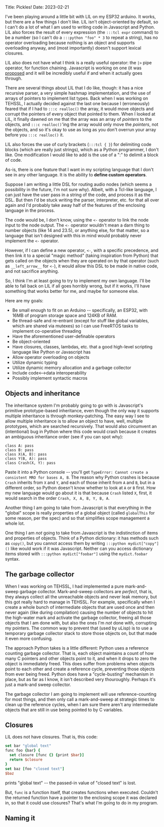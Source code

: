 Title: Pickles!
Date: 2023-02-21

I've been playing around a little bit with LIL on my ESP32 arduino. It works, but there are a few things I don't like. LIL isn't object-oriented by default, so I can't do a lot of what I am used to writing code in Javascript and Python. LIL also forces the result of every expression (the `:::tcl expr` command) to be a number (so I can't do a `:::python "foo" * 3` to repeat a string), has no operator overloading because nothing is an object and supports overloading anyway, and (most importantly) doesn't support lexical closures.

LIL also does not have what I think is a really useful operator: the `|>` pipe operator, for function chaining. Javascript is working on one (it was [proposed](https://github.com/tc39/proposal-pipeline-operator) and it will be incredibly useful if and when it actually goes through.

There are several things about LIL that I do like, though: it has a nice recursive parser, a very simple hashmap implementation, and the use of arrays of pointers to implement list types. Back when I was working on TEHSSL, I actually decided against the last one because I (erroneously) feared that if I had to `:::c realloc()` the array, it would move objects and corrupt the pointers of every object that pointed to them. When I looked at LIL, it finally dawned on me that the array was an array of *pointers* to the objects, and `:::c realloc()`'ing the array would only move the *pointers*, not the objects, and so it's okay to use as long as you don't overrun your array before you `:::c realloc()` it. 

LIL also forces the use of curly brackets (`:::tcl { }`) for delimiting code blocks (which are really just strings), which as a Python programmer, I don't like. One modification I would like to add is the use of a ":" to delimit a block of code.

As-is, there is one feature that I want in my scripting language that I don't see in any other language. It is the ability to **define custom operators**.

Suppose I am writing a little DSL for routing audio nodes (which seems a possibility in the future, I'm not sure why). Albeit, with a Tcl-like language, I can just have the user pass in a string of the code, and process it as the DSL. But then I'd be stuck writing the parser, interpreter, etc. for that all over again and I'd probably take away half of the features of the enclosing language in the process.

The code would be, I don't know, using the `<-` operator to link the node input to the node output. The `<-` operator wouldn't mean a darn thing to number objects (like 14 and 23.5), or anything else, for that matter, so a language that isn't designed with this in mind would probably never implement the `<-` operator.

However, if I can define a new operator, `<-`, with a specific precedence, and then link it to a special "magic method" (taking inspiration from Python) that gets called on the objects when they are operated on by that operator (such as `__left_arrow__` for `<-`), it would allow this DSL to be made in native code, and not sacrifice anything.

So, I think I'm at least going to try to implement my own language. I'll be able to fall back on LIL if all goes horribly wrong, but if it works, I'll have something that works better for me, and maybe for someone else.

Here are my goals:

* Be small enough to fit on an Arduino -- specifically, an ESP32, with 16MB of program storage space and 124KB of RAM.
* Be thread-safe and re-entrant (except for stuff like global variables, which are shared via mutexes) so I can use FreeRTOS tasks to implement co-operative threading
* Have the aforementioned user-definable operators
* Be object-oriented
* Have closures, classes, lambdas, etc. that a good high-level scripting language like Python or Javascript has
* Allow operator overloading on objects
* Utilize dynamic typing
* Utilize dynamic memory allocation and a garbage collector
* Include code<-->data interoperability
* Possibly implement syntactic macros

## Objects and inheritance

The inheritance system I'm probably going to go with is Javascript's primitive prototype-based inheritance, even though the only way it supports multiple inheritance is through monkey-patching. The easy way I see to allow multiple inheritance is to allow an object to have, well, multiple prototypes, which are searched recursively. That would also circumvent an (intentional) bug in Python where this code would crash because it creates an ambiguous inheritance order (see if you can spot why):

```python3
class A: pass
class B: pass
class X(A, B): pass
class Y(B, A): pass
class Crash(X, Y): pass
```

Paste it into a Python console -- you'll get `TypeError: Cannot create a consistent MRO for bases A, B`. The reason why Python crashes is because `Crash` inherits from `X` and `Y`, and each of those inherit from `A` and `B`, but in a different order, so Python doesn't know whether to look at `A` or `B` first. How my new language would go about it is that because `Crash` listed `X`, first, it would search in the order `Crash, X, A, B, Y, B, A`.

Another thing I am going to take from Javascript is that everything in the "global" scope is really properties of a global object (called `globalThis` for some reason, per the spec) and so that simplifies scope management a whole lot.

One thing I am *not* going to take from Javascript is the indistinction of items and properties of objects. Think of a Python dictionary: it has methods such as `copy()`, but you cannot access them by writing `:::python mydict["copy"]()` like would work if it was Javascript. Neither can you access dictionary items stored with `:::python mydict["foobar"]` using the `mydict.foobar` syntax.

## The garbage collector

When I was working on TEHSSL, I had implemented a pure mark-and-sweep garbage collector. Mark-and-sweep collectors are *perfect*, that is, they always collect all the unreachable objects and never leak memory, but this got really hard to manage in TEHSSL. For example, specifically when I create a whole bunch of intermediate objects that are used once and then never again (like during compilation) causing the number of objects to hit the high-water mark and activate the garbage collector, freeing all those objects that I am done with, but also the ones I'm *not* done with, corrupting my pointers. The common way to prevent that (used by uLisp) is to use a temporary garbage collector stack to store those objects on, but that made it even more confusing.

The approach Python takes is a little different: Python uses a reference counting garbage collector. That is, each object maintains a count of how many C pointers and other objects point to it, and when it drops to zero the object is immediately freed. This does suffer from problems when objects point to each other and create a reference cycle, preventing those objects from ever being freed. Python does have a "cycle-busting" mechanism in place, but as far as I know, it isn't described very thouroughly. Perhaps it's just a mark-and sweep collector.

The garbage collector I am going to implement will use reference-counting for most things, and then only call a mark-and-sweep at strategic times to clean up the reference cycles, when I am sure there aren't any intermediate objects that are still in use being pointed to by C variables.

## Closures

LIL does not have closures. That is, this code:

```tcl
set bar "global text"
func foo {bar} {
  set closure [func {} {print $bar}]
  return $closure
}
set baz [foo "closed text"]
$baz
```

prints "global text" -- the passed-in value of "closed text" is lost.

But, `func` is a function itself, that creates functions when executed. Couldn't the returned function have a pointer to the enclosing scope it was declared in, so that it could use closures? That's what I'm going to do in my program.

## Naming it


